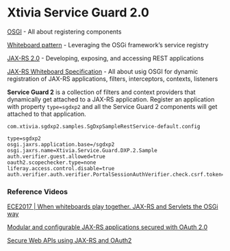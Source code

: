 # Xtivia Service Guard 2.0
[OSGI](https://www.osgi.org/) - All about registering components

[Whiteboard pattern](https://docs.osgi.org/whitepaper/whiteboard-pattern/) - Leveraging the OSGi framework’s service registry

[JAX-RS 2.0](https://jcp.org/en/jsr/detail?id=339) - Developing, exposing, and accessing REST applications

[JAX-RS Whiteboard Specification](https://docs.osgi.org/specification/osgi.cmpn/7.0.0/service.jaxrs.html) - All about usig OSGI for dynamic registration of JAX-RS applications, filters, interceptors, contexts, listeners

**Service Guard 2** is a collection of filters and context providers that dynamically get attached to a JAX-RS application.
Register an application with property `type=sgdxp2` and all the Service Guard 2 components will get attached to that application.

`com.xtivia.sgdxp2.samples.SgDxpSampleRestService-default.config`

```
type=sgdxp2
osgi.jaxrs.application.base=/sgdxp2
osgi.jaxrs.name=Xtivia.Service.Guard.DXP.2.Sample
auth.verifier.guest.allowed=true
oauth2.scopechecker.type=none
liferay.access.control.disable=true
auth.verifier.auth.verifier.PortalSessionAuthVerifier.check.csrf.token=false
```

### Reference Videos
[ECE2017 | When whiteboards play together. JAX-RS and Servlets the OSGi way](https://www.youtube.com/watch?v=26IP3u4b258&t=897s)

[Modular and configurable JAX-RS applications secured with OAuth 2.0](https://www.youtube.com/watch?v=H8FPO0nxiJo)

[Secure Web APIs using JAX-RS and OAuth2](https://www.youtube.com/watch?v=fneSTbTSxZw)